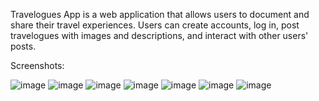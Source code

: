 Travelogues App is a web application that allows users to document and share their travel experiences. Users can create accounts, log in, post travelogues with images and descriptions, and interact with other users' posts.


Screenshots:

![image](https://github.com/user-attachments/assets/8c383df1-6ead-4a3b-8e55-e3c58af0d0da)
![image](https://github.com/user-attachments/assets/85b6e39c-dce8-49d8-a26e-6b16c8518e8f)
![image](https://github.com/user-attachments/assets/134ccdc6-7a93-4d70-bf5a-7de71033f874)
![image](https://github.com/user-attachments/assets/d50ca76d-f5af-485f-a2f2-9bfa5666492a)
![image](https://github.com/user-attachments/assets/fc5a78c0-5663-4334-967f-65a85c148e96)
![image](https://github.com/user-attachments/assets/9abfb2ae-37f0-48f4-aaa0-56a12ecc9866)
![image](https://github.com/user-attachments/assets/4c5b2911-6ca9-48d7-a0a6-4ebb54e7c8cd)

